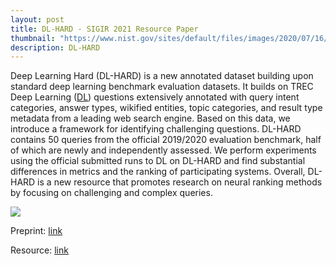 ```yaml
---
layout: post
title: DL-HARD - SIGIR 2021 Resource Paper
thumbnail: "https://www.nist.gov/sites/default/files/images/2020/07/16/newlogo.png"
description: DL-HARD 
---
```

Deep Learning Hard (DL-HARD) is a new annotated dataset building upon standard deep learning benchmark evaluation datasets. It builds on TREC Deep Learning (<a href="https://microsoft.github.io/msmarco/TREC-Deep-Learning-2020.html">DL</a>) questions extensively annotated with query intent categories, answer types, wikified entities, topic categories, and result type metadata from a leading web search engine. Based on this data, we introduce a framework for identifying challenging questions. DL-HARD contains 50 queries from the official 2019/2020 evaluation benchmark, half of which are newly and independently assessed. We perform experiments using the official submitted runs to DL on DL-HARD and find substantial differences in metrics and the ranking of participating systems. Overall, DL-HARD is a new resource that promotes research on neural ranking methods by focusing on challenging and complex queries.

<img src="../assets/img/dl_hard_overview.jpg">

Preprint: <a href="https://arxiv.org/abs/2105.07975">link</a>

Resource: <a href="https://github.com/grill-lab/DL-Hard">link</a> 
